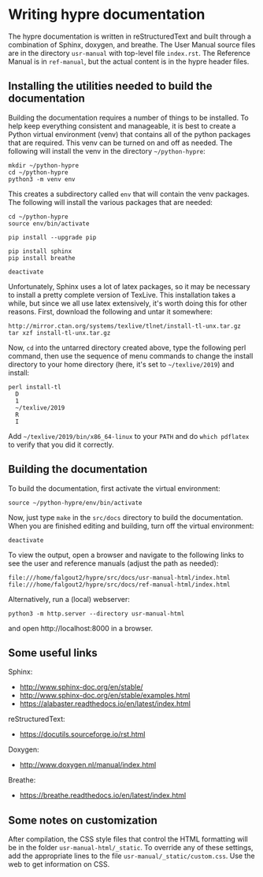 <!--
Copyright (c) 1998 Lawrence Livermore National Security, LLC and other
HYPRE Project Developers. See the top-level COPYRIGHT file for details.

SPDX-License-Identifier: (Apache-2.0 OR MIT)
-->

# Writing hypre documentation

The hypre documentation is written in reStructuredText and built through a
combination of Sphinx, doxygen, and breathe.  The User Manual source files are
in the directory `usr-manual` with top-level file `index.rst`.  The Reference
Manual is in `ref-manual`, but the actual content is in the hypre header files.

## Installing the utilities needed to build the documentation

Building the documentation requires a number of things to be installed.  To help
keep everything consistent and manageable, it is best to create a Python virtual
environment (venv) that contains all of the python packages that are required.
This venv can be turned on and off as needed.  The following will install the
venv in the directory `~/python-hypre`:

    mkdir ~/python-hypre
    cd ~/python-hypre
    python3 -m venv env

This creates a subdirectory called `env` that will contain the venv packages.
The following will install the various packages that are needed:

    cd ~/python-hypre
    source env/bin/activate

    pip install --upgrade pip

    pip install sphinx
    pip install breathe

    deactivate

Unfortunately, Sphinx uses a lot of latex packages, so it may be necessary to
install a pretty complete version of TexLive.  This installation takes a while,
but since we all use latex extensively, it's worth doing this for other reasons.
First, download the following and untar it somewhere:

    http://mirror.ctan.org/systems/texlive/tlnet/install-tl-unx.tar.gz
    tar xzf install-tl-unx.tar.gz

Now, `cd` into the untarred directory created above, type the following perl
command, then use the sequence of menu commands to change the install directory
to your home directory (here, it's set to `~/texlive/2019`) and install:

    perl install-tl
      D
      1
      ~/texlive/2019
      R
      I

Add `~/texlive/2019/bin/x86_64-linux` to your `PATH` and do `which pdflatex` to
verify that you did it correctly.

## Building the documentation

To build the documentation, first activate the virtual environment:

    source ~/python-hypre/env/bin/activate
        
Now, just type `make` in the `src/docs` directory to build the documentation.
When you are finished editing and building, turn off the virtual environment:

    deactivate

To view the output, open a browser and navigate to the following links to see
the user and reference manuals (adjust the path as needed):

    file:///home/falgout2/hypre/src/docs/usr-manual-html/index.html
    file:///home/falgout2/hypre/src/docs/ref-manual-html/index.html

Alternatively, run a (local) webserver:

    python3 -m http.server --directory usr-manual-html

and open http://localhost:8000 in a browser.

## Some useful links

Sphinx:

- http://www.sphinx-doc.org/en/stable/
- http://www.sphinx-doc.org/en/stable/examples.html
- https://alabaster.readthedocs.io/en/latest/index.html

reStructuredText:

- https://docutils.sourceforge.io/rst.html

Doxygen:

- http://www.doxygen.nl/manual/index.html

Breathe:

- https://breathe.readthedocs.io/en/latest/index.html

## Some notes on customization

After compilation, the CSS style files that control the HTML formatting will be
in the folder `usr-manual-html/_static`.  To override any of these settings, add
the appropriate lines to the file `usr-manual/_static/custom.css`.  Use the web
to get information on CSS.

